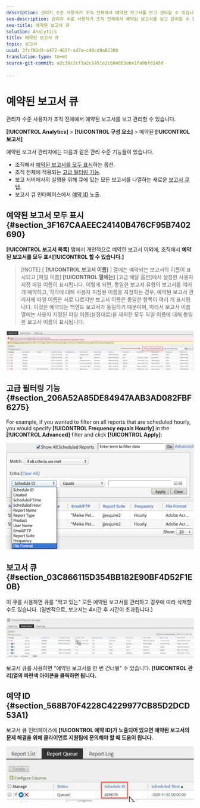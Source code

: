 ```yaml
---
description: 관리자 수준 사용자가 조직 전체에서 예약된 보고서를 보고 관리할 수 있습니다.
seo-description: 관리자 수준 사용자가 조직 전체에서 예약된 보고서를 보고 관리할 수 있습니다.
seo-title: 예약된 보고서 큐
solution: Analytics
title: 예약된 보고서 큐
topic: 보고서
uuid: 3fcf92d3-a472-465f-ad7a-c48cd9a8238b
translation-type: tm+mt
source-git-commit: a2c38c2cf3a2c1451e2c60e003ebe1fa9bfd145d

---
```



# 예약된 보고서 큐

관리자 수준 사용자가 조직 전체에서 예약된 보고서를 보고 관리할 수 있습니다.

**[!UICONTROL Analytics]** &gt; **[!UICONTROL 구성 요소]** &gt; 예약된 **[!UICONTROL 보고서]**

예약된 보고서 관리자에는 다음과 같은 관리 수준 기능들이 있습니다.

* 조직에서 [예약된 보고서를 모두 표시](../../admin/admin/scheduled-reports-admin.md#section_3F167CAAEEC24140B476CF95B7402690)하는 옵션.
* 조직 전체에 적용되는 [고급 필터링 기능](../../admin/admin/scheduled-reports-admin.md#section_206A52A85DE84947AAB3AD082FBF6275).
* 보고 서버에서의 실행을 위해 큐에 있는 모든 보고서를 나열하는 새로운 [보고서 큐](../../admin/admin/scheduled-reports-admin.md#section_03C866115D354BB182E90BF4D52F1E0B) 탭.
* 보고서 큐 인터페이스에서 [예약 ID](../../admin/admin/scheduled-reports-admin.md#section_568B70F4228C4229977CB85D2DCD53A1) 노출.

## 예약된 보고서 모두 표시 {#section_3F167CAAEEC24140B476CF95B7402690}

**[!UICONTROL 보고서 목록]** 탭에서 개인적으로 예약한 보고서 이외에, 조직에서 **예약된 보고서를 모두 표시[!UICONTROL 할 수 있습니다.]**

> [!NOTE] [ **[!UICONTROL 보고서 이름]** ] 열에는 예약되는 보고서의 이름이 표시되고 [파일 이름] **[!UICONTROL 열에는]** [고급 배달 옵션]에서 설정한 사용자 지정 파일 이름이 표시됩니다. 이렇게 되면, 동일한 보고서 유형의 보고서를 여러 개 예약하고, 각각에 대해 사용자 지정된 이름을 지정하는 경우, 예약된 보고서 관리자에 파일 이름은 서로 다르지만 보고서 이름은 동일한 항목이 여러 개 표시됩니다. 이것은 예약되는 백엔드 보고서가 동일하기 때문이며, 따라서 보고서 이름 열에는 사용자 지정된 파일 이름(설정대로)을 제외한 모두 파일 이름에 대해 동일한 보고서 이름이 표시됩니다.

![](assets/show_all_scheduled_reports.png)

## 고급 필터링 기능 {#section_206A52A85DE84947AAB3AD082FBF6275}

For example, if you wanted to filter on all reports that are scheduled hourly, you would specify **[!UICONTROL Frequency equals Hourly]** in the **[!UICONTROL Advanced]** filter and click **[!UICONTROL Apply]**:

![](assets/advanced_filtering_schedl_reports.png)

## 보고서 큐 {#section_03C866115D354BB182E90BF4D52F1E0B}

이 큐를 사용하면 큐를 "막고 있는" 모든 예약된 보고서를 관리하고 경우에 따라 삭제할 수도 있습니다. (일반적으로, 보고서는 4시간 후 시간이 초과됩니다.)

![](assets/scheduled_reports_2.png)

보고서 큐를 사용하면 "예약된 보고서를 한 번 건너뛸" 수 있습니다. **[!UICONTROL 관리]열의 파란색 아이콘을 클릭하면 됩니다.**

## 예약 ID {#section_568B70F4228C4229977CB85D2DCD53A1}

보고서 큐 인터페이스에 **[!UICONTROL 예약 ID]가 노출되어 있으면 예약된 보고서의 문제 해결을 위해 클라이언트 지원팀에 문의해야 할 때 도움이 됩니다.**

![](assets/schedule_id.png)

